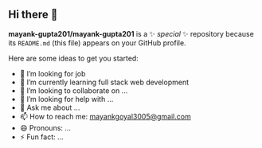 ## Hi there 👋


**mayank-gupta201/mayank-gupta201** is a ✨ _special_ ✨ repository because its `README.md` (this file) appears on your GitHub profile.

Here are some ideas to get you started:

- 🔭 I’m looking for job
- 🌱 I’m currently learning full stack web development
- 👯 I’m looking to collaborate on ...
- 🤔 I’m looking for help with ...
- 💬 Ask me about ...
- 📫 How to reach me: mayankgoyal3005@gmail.com
- 😄 Pronouns: ...
- ⚡ Fun fact: ...

